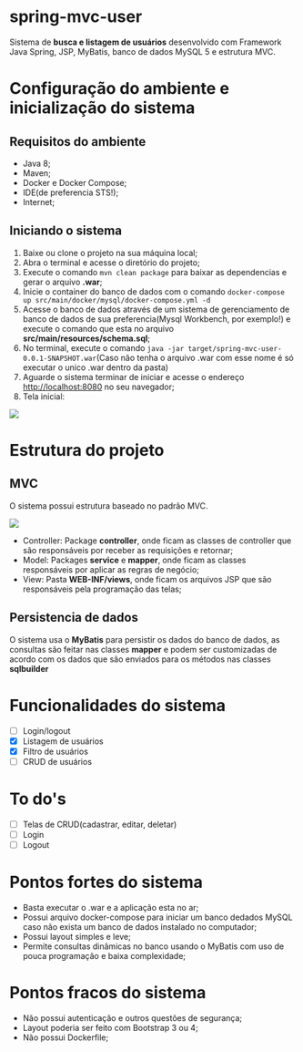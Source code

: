 # spring-mvc-user

Sistema de **busca e listagem de usuários** desenvolvido com Framework Java Spring, JSP, MyBatis, banco de dados MySQL 5 e estrutura MVC.

# Configuração do ambiente e inicialização do sistema
## Requisitos do ambiente
- Java 8;
- Maven;
- Docker e Docker Compose;
- IDE(de preferencia STS!);
- Internet;

## Iniciando o sistema
1. Baixe ou clone o projeto na sua máquina local;
2. Abra o terminal e acesse o diretório do projeto;
3. Execute o comando `mvn clean package` para baixar as dependencias e gerar o arquivo **.war**;
4. Inicie o container do banco de dados com o comando `docker-compose up src/main/docker/mysql/docker-compose.yml -d`
5. Acesse o banco de dados através de um sistema de gerenciamento de banco de dados de sua preferencia(Mysql Workbench, por exemplo!) e execute o comando que esta no arquivo **src/main/resources/schema.sql**;
6. No terminal, execute o comando `java -jar target/spring-mvc-user-0.0.1-SNAPSHOT.war`(Caso não tenha o arquivo .war com esse nome é só executar o unico .war dentro da pasta)
7. Aguarde o sistema terminar de iniciar e acesse o endereço <a href="http://localhost:8080">http://localhost:8080</a> no seu navegador;
8. Tela inicial:

![](http://ap.imagensbrasil.org/images/2018/12/12/tela-inicial.png)

# Estrutura do projeto
## MVC

O sistema possui estrutura baseado no padrão MVC.

![](http://ap.imagensbrasil.org/images/2018/12/12/estrutura-sistema.png)

- Controller: Package **controller**, onde ficam as classes de controller que são responsáveis por receber as requisições e retornar;
- Model: Packages **service** e **mapper**, onde ficam as classes responsáveis por aplicar as regras de negócio;
- View: Pasta **WEB-INF/views**, onde ficam os arquivos JSP que são responsáveis pela programação das telas;

## Persistencia de dados

O sistema usa o **MyBatis** para persistir os dados do banco de dados, as consultas são feitar nas classes **mapper** e podem ser customizadas de acordo com os dados que são enviados para os métodos nas classes **sqlbuilder** 

# Funcionalidades do sistema

- [ ] Login/logout
- [X] Listagem de usuários
- [X] Filtro de usuários
- [ ] CRUD de usuários

# To do's

- [ ] Telas de CRUD(cadastrar, editar, deletar)
- [ ] Login
- [ ] Logout

# Pontos fortes do sistema
- Basta executar o .war e a aplicação esta no ar;
- Possui arquivo docker-compose para iniciar um banco dedados MySQL caso não exista um banco de dados instalado no computador;
- Possui layout simples e leve;
- Permite consultas dinâmicas no banco usando o MyBatis com uso de pouca programação e baixa complexidade;

# Pontos fracos do sistema
- Não possui autenticação e outros questões de segurança;
- Layout poderia ser feito com Bootstrap 3 ou 4;
- Não possui Dockerfile;
